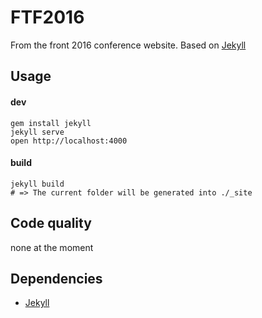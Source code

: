 FTF2016
=====================
From the front 2016 conference website. 
Based on [Jekyll](https://jekyllrb.com/)

## Usage

#### dev
```
gem install jekyll
jekyll serve
open http://localhost:4000
```

#### build
```
jekyll build
# => The current folder will be generated into ./_site
```

## Code quality
none at the moment

## Dependencies

* [Jekyll](https://jekyllrb.com/)

